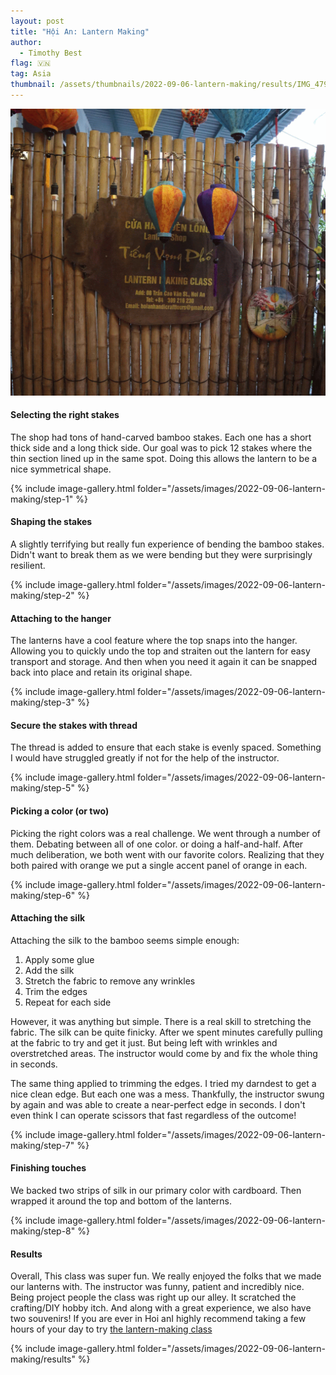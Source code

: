 ```yaml
---
layout: post
title: "Hội An: Lantern Making"
author:
  - Timothy Best
flag: 🇻🇳
tag: Asia
thumbnail: /assets/thumbnails/2022-09-06-lantern-making/results/IMG_4796.jpg
---
```


![the lanterns we made turning on and off in front of A natural edge wooden sign for the lantern-making class sign hanging on a bamboo fence](/assets/images/2022-09-06-lantern-making/IMG_4792-ANIMATION.gif)

#### Selecting the right stakes

The shop had tons of hand-carved bamboo stakes. Each one has a short thick side and a long thick side. Our goal was to pick 12 stakes where the thin section lined up in the same spot. Doing this allows the lantern to be a nice symmetrical shape.

{% include image-gallery.html folder="/assets/images/2022-09-06-lantern-making/step-1" %}

#### Shaping the stakes

A slightly terrifying but really fun experience of bending the bamboo stakes. Didn't want to break them as we were bending but they were surprisingly resilient.

{% include image-gallery.html folder="/assets/images/2022-09-06-lantern-making/step-2" %}

#### Attaching to the hanger

The lanterns have a cool feature where the top snaps into the hanger. Allowing you to quickly undo the top and straiten out the lantern for easy transport and storage. And then when you need it again it can be snapped back into place and retain its original shape.

{% include image-gallery.html folder="/assets/images/2022-09-06-lantern-making/step-3" %}

#### Secure the stakes with thread

The thread is added to ensure that each stake is evenly spaced. Something I would have struggled greatly if not for the help of the instructor.

{% include image-gallery.html folder="/assets/images/2022-09-06-lantern-making/step-5" %}

#### Picking a color (or two)

Picking the right colors was a real challenge. We went through a number of them. Debating between all of one color. or doing a half-and-half. After much deliberation, we both went with our favorite colors. Realizing that they both paired with orange we put a single accent panel of orange in each.

{% include image-gallery.html folder="/assets/images/2022-09-06-lantern-making/step-6" %}

#### Attaching the silk

Attaching the silk to the bamboo seems simple enough:

1. Apply some glue
2. Add the silk
3. Stretch the fabric to remove any wrinkles
4. Trim the edges
5. Repeat for each side

However, it was anything but simple. There is a real skill to stretching the fabric. The silk can be quite finicky. After we spent minutes carefully pulling at the fabric to try and get it just. But being left with wrinkles and overstretched areas. The instructor would come by and fix the whole thing in seconds.

The same thing applied to trimming the edges. I tried my darndest to get a nice clean edge. But each one was a mess. Thankfully, the instructor swung by again and was able to create a near-perfect edge in seconds. I don't even think I can operate scissors that fast regardless of the outcome!

{% include image-gallery.html folder="/assets/images/2022-09-06-lantern-making/step-7" %}

#### Finishing touches

We backed two strips of silk in our primary color with cardboard. Then wrapped it around the top and bottom of the lanterns.

{% include image-gallery.html folder="/assets/images/2022-09-06-lantern-making/step-8" %}

#### Results

Overall, This class was super fun. We really enjoyed the folks that we made our lanterns with. The instructor was funny, patient and incredibly nice. Being project people the class was right up our alley. It scratched the crafting/DIY hobby itch. And along with a great experience, we also have two souvenirs! If you are ever in Hoi anI highly recommend taking a few hours of your day to try [the lantern-making class](http://hoianhandicraft.com/lantern-making-class-2/)

{% include image-gallery.html folder="/assets/images/2022-09-06-lantern-making/results" %}
